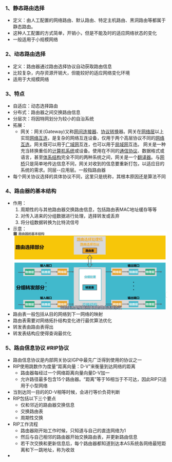  ### 1、静态路由选择
+ 定义：由人工配置的网络路由、默认路由、特定主机路由、黑洞路由等都属于静态路由。
+ 这种人工配置的方式简单，开销小，但是不能及时的适应网络状态的变化
+ 一般适用于小规模网络
### 2、动态路由选择
+ 定义：路由器通过路由选择协议自动获取路由信息
+ 比较复杂，内存资源开销大，但能较好的适应网络变化环境
+ 适用于大规模网络
### 3、特点
+ 自适应：动态选择路由
+ 分布式：路由器之间交换路由信息
+ 分层次：将因特网划分为较小的自治系统
+ 拓展：
	+ 网关：网关(Gateway)又称[网间连接器](https://baike.baidu.com/item/%E7%BD%91%E9%97%B4%E8%BF%9E%E6%8E%A5%E5%99%A8/2943752)、[协议转换](https://baike.baidu.com/item/%E5%8D%8F%E8%AE%AE%E8%BD%AC%E6%8D%A2)器。网关在[网络层](https://baike.baidu.com/item/%E7%BD%91%E7%BB%9C%E5%B1%82/4329439)以上实现[网络互连](https://baike.baidu.com/item/%E7%BD%91%E7%BB%9C%E4%BA%92%E8%BF%9E/108997)，是复杂的网络互连设备，仅用于两个高层协议不同的[网络互连](https://baike.baidu.com/item/%E7%BD%91%E7%BB%9C%E4%BA%92%E8%BF%9E/108997)。网关既可以用于[广域网](https://baike.baidu.com/item/%E5%B9%BF%E5%9F%9F%E7%BD%91/422004)互连，也可以用于[局域网](https://baike.baidu.com/item/%E5%B1%80%E5%9F%9F%E7%BD%91)互连。 网关是一种充当转换重任的[计算机系统](https://baike.baidu.com/item/%E8%AE%A1%E7%AE%97%E6%9C%BA%E7%B3%BB%E7%BB%9F/7210959)或设备。使用在不同的[通信协议](https://baike.baidu.com/item/%E9%80%9A%E4%BF%A1%E5%8D%8F%E8%AE%AE/3351624)、数据格式或语言，甚至[体系结构](https://baike.baidu.com/item/%E4%BD%93%E7%B3%BB%E7%BB%93%E6%9E%84/8174145)完全不同的两种系统之间，网关是一个[翻译器](https://baike.baidu.com/item/%E7%BF%BB%E8%AF%91%E5%99%A8/2677454)。与[网桥](https://baike.baidu.com/item/%E7%BD%91%E6%A1%A5/99310)只是简单地传达信息不同，网关对收到的信息要重新打包，以适应目的系统的需求。同层--应用层。<font>一般指路由器</font>
+ 每个网关协议选择的具体协议不同，这里只是统称，其根本原因还是算法不同
### 4、路由器的基本结构
+ 作用：
	1. 周期性的与其他路由器交换路由信息，包括路由表MAC地址缓存等等
	2. 对传入进来的分组数据进行处理，选择转发或丢弃
	3. 将分组数据转换为比特流信号
+ 示意：![换算单位](计算机网络/imgs/4.4(4).png)
+ 路由表一般包括从目的网络到下一网络的映射
+ 路由表需要对网络拓扑结构变化进行最优算法优化
+ 转发表由路由表得出
+ 转发表结构应使得查询最优化
### 5、路由信息协议 #RIP协议
+ 路由信息协议是内部网关协议IGP中最先广泛得到使用的协议之一
+ RIP使用跳数作为度量“距离向量：D-V”来衡量到达网络的距离
	+ 路由器每经过一个网络距离向量向量D-V加一
	+ 允许路径最多包含15个路由器。“距离”等于16相当于不可达，因此RIP只适用于小型网络
+ 当到达同一目的的D-V相等时候，会进行等价负荷判断
+ RIP包括以下三个要点
	+ 仅和邻近的路由器交换信息
	+ 交换路由表
	+ 周期性交换
+ RIP工作流程
	+ 路由器刚开始工作时候，只知道与自己的直连网络为1
	+ 然后与自己相邻的路由器开始交换路由表，并更新路由信息
	+ 若干次交换和更新信息后，每个路由器都知道到达本AS系统各网络最短距离和下一跳地址，称为<font>收敛</font>
+ 